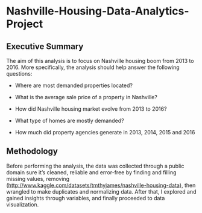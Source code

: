 # Nashville-Housing-Data-Analytics-Project

## Executive Summary

The aim of this analysis is to focus on Nashville housing boom from 2013 to 2016. More 
specifically, the analysis should help answer the following questions: 

* Where are most demanded properties located?

* What is the average sale price of a property in Nashville?

* How did Nashville housing market evolve from 2013 to 2016? 

* What type of homes are mostly demanded?

* How much did property agencies generate in 2013, 2014, 2015 and 2016


## Methodology

Before performing the analysis, the data was collected through a public domain 
sure it’s cleaned, reliable and error-free by finding and filling missing values, removing 
(http://www.kaggle.com/datasets/tmthyjames/nashville-housing-data), then wrangled to make
duplicates and normalizing data. After that, I explored and gained insights through variables, 
and finally proceeded to data visualization. 
